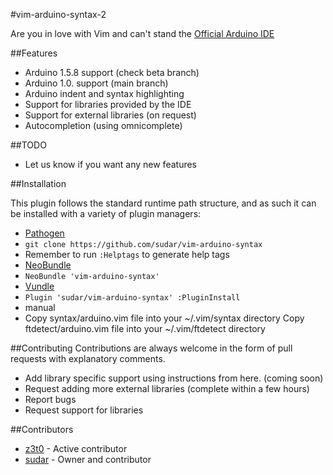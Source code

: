 #vim-arduino-syntax-2

Are you in love with Vim and can't stand the [Official Arduino IDE](http://arduino.cc/en/Main/Software)

##Features
* Arduino 1.5.8 support (check beta branch)
* Arduino 1.0. support (main branch)
* Arduino indent and syntax highlighting
* Support for libraries provided by the IDE 
* Support for external libraries (on request)
* Autocompletion (using omnicomplete)

##TODO
* Let us know if you want any new features

##Installation

This plugin follows the standard runtime path structure, and as such it can be installed with a variety of plugin managers:

*  [Pathogen](https://github.com/tpope/vim-pathogen)
  *  `git clone https://github.com/sudar/vim-arduino-syntax`
  *  Remember to run `:Helptags` to generate help tags
*  [NeoBundle](https://github.com/Shougo/neobundle.vim)
  *  `NeoBundle 'vim-arduino-syntax'`
*  [Vundle](https://github.com/gmarik/Vundle.vim)
  *  `Plugin 'sudar/vim-arduino-syntax'
	:PluginInstall`
*  manual
  *  Copy syntax/arduino.vim file into your ~/.vim/syntax directory
	 Copy ftdetect/arduino.vim file into your ~/.vim/ftdetect directory

##Contributing
Contributions are always welcome in the form of pull requests with explanatory comments.

* Add library specific support using instructions from here. (coming soon)
* Request adding more external libraries (complete within a few hours)
* Report bugs
* Request support for libraries

##Contributors
* [z3t0](https://github.com/z3t0) - Active contributor
* [sudar](https://github.com/sudar) - Owner and contributor
